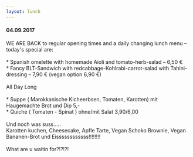 ```yaml
---
layout: lunch
---
```



#### 04.09.2017

WE ARE BACK to regular opening times and a daily changing lunch menu – today's special are:
<br>
<br>\* Spanish omelette with homemade Aioli and tomato-herb-salad – 6,50 €
<br>\* Fancy BLT-Sandwich with redcabbage-Kohlrabi-carrot-salad with Tahini-dressing – 7,90 € (vegan option 6,90 €)
<br>
<br>All Day Long
<br>
<br>\* Suppe ( Marokkanische Kicheerbsen, Tomaten, Karotten) mit Haugemachte Brot und Dip 5,-
<br>\* Quiche ( Tomaten - Spinat ) ohne/mit Salat 3,90/6,00
<br>
<br>Und noch was suss.....
<br>Karotten kuchen, Cheesecake, Apfle Tarte, Vegan Schoko Brownie, Vegan Bananen-Brot und Eissssssssssss!!!!!!!!
<br>
<br>What are u waitin for?!?!?!